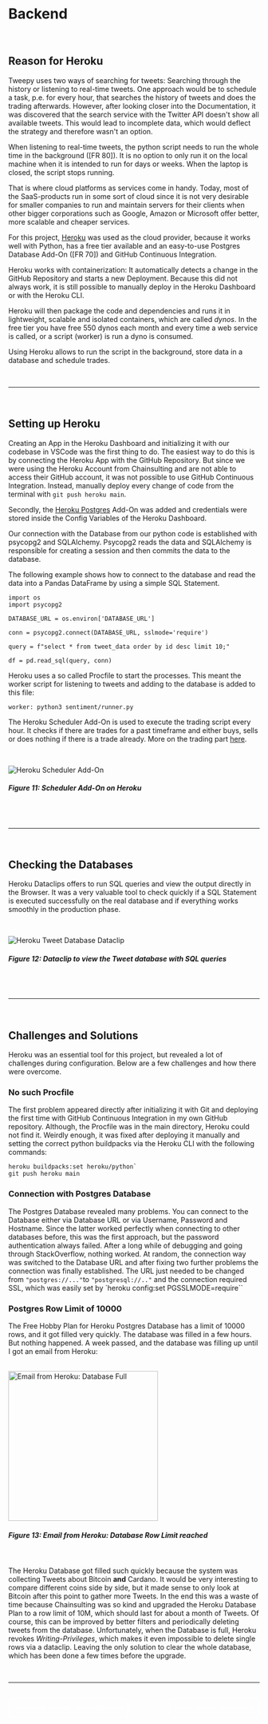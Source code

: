 # Backend
</br>

## Reason for Heroku

Tweepy uses two ways of searching for tweets: Searching through the history or listening to real-time tweets.
One approach would be to schedule a task, p.e. for every hour, that searches the history of tweets and does the trading afterwards. However, after looking closer into the Documentation, it was discovered that the search service with the Twitter API doesn't show all available tweets. This would lead to incomplete data, which would deflect the strategy and therefore wasn't an option.

When listening to real-time tweets, the python script needs to run the whole time in the background ([FR 80]). It is no option to only run it on the local machine when it is intended to run for days or weeks. When the laptop is closed, the script stops running.

That is where cloud platforms as services come in handy. Today, most of the SaaS-products run in some sort of cloud since it is not very desirable for smaller companies to run and maintain servers for their clients when other bigger corporations such as Google, Amazon or Microsoft offer better, more scalable and cheaper services.

For this project, [Heroku](https://www.heroku.com/) was used as the cloud provider, because it works well with Python, has a free tier available and an easy-to-use Postgres Database Add-On ([FR 70]) and GitHub Continuous Integration.

Heroku works with containerization: It automatically detects a change in the GitHub Repository and starts a new Deployment. Because this did not always work, it is still possible to manually deploy in the Heroku Dashboard or with the Heroku CLI.

Heroku will then package the code and dependencies and runs it in lightweight, scalable and isolated containers, which are called *dynos*.
In the free tier you have free 550 dynos each month and every time a web service is called, or a script (worker) is run a dyno is consumed. 

Using Heroku allows to run the script in the background, store data in a database and schedule trades.

</br>

---

</br>

## Setting up Heroku
Creating an App in the Heroku Dashboard and initializing it with our codebase in VSCode was the first thing to do. The easiest way to do this is by connecting the Heroku App with the GitHub Repository. But since we were using the Heroku Account from Chainsulting and are not able to access their GitHub account, it was not possible to use GitHub Continuous Integration. Instead, manually deploy every change of code from the terminal with `git push heroku main`.

Secondly, the [Heroku Postgres](https://devcenter.heroku.com/articles/heroku-postgresql) Add-On was added and credentials were stored inside the Config Variables of the Heroku Dashboard.

Our connection with the Database from our python code is established with psycopg2 and SQLAlchemy.
Psycopg2 reads the data and SQLAlchemy is responsible for creating a session and then commits the data to the database.


The following example shows how to connect to the database and read the data into a Pandas DataFrame by using a simple SQL Statement.
```
import os
import psycopg2

DATABASE_URL = os.environ['DATABASE_URL']

conn = psycopg2.connect(DATABASE_URL, sslmode='require')

query = f"select * from tweet_data order by id desc limit 10;"

df = pd.read_sql(query, conn)

```

Heroku uses a so called Procfile to start the processes. This meant the worker script for listening to tweets and adding to the database is added to this file:
```
worker: python3 sentiment/runner.py
```

The Heroku Scheduler Add-On is used to execute the trading script every hour. It checks if there are trades for a past timeframe and either buys, sells or does nothing if there is a trade already.
More on the trading part [here](6_Trading.md).

</br>

![Heroku Scheduler Add-On](./img/heroku/heroku_scheduler.png)
##### *Figure 11: Scheduler Add-On on Heroku*
</br>


</br>

---

<br>

## Checking the Databases


Heroku Dataclips offers to run SQL queries and view the output directly in the Browser. It was a very valuable tool to check quickly if a SQL Statement is executed successfully on the real database and if everything works smoothly in the production phase. 

</br>

![Heroku Tweet Database Dataclip](./img/heroku/heroku_tweet_dataclip.png)
##### *Figure 12: Dataclip to view the Tweet database with SQL queries*
</br>


</br>

---

</br>

## Challenges and Solutions
Heroku was an essential tool for this project, but revealed a lot of challenges during configuration. Below are a few challenges and how there were overcome.

### No such Procfile
The first problem appeared directly after initializing it with Git and deploying the first time with GitHub Continuous Integration in my own GitHub repository.
Although, the Procfile was in the main directory, Heroku could not find it.
Weirdly enough, it was fixed after deploying it manually and setting the correct python buildpacks via the Heroku CLI with the following commands:

```
heroku buildpacks:set heroku/python`
git push heroku main
```


### Connection with Postgres Database
The Postgres Database revealed many problems.
You can connect to the Database either via Database URL or via Username, Password and Hostname. Since the latter worked perfectly when connecting to other databases before, this was the first approach, but the password authentication always failed.
After a long while of debugging and going through StackOverflow, nothing worked.
At random, the connection way was switched to the Database URL and after fixing two further problems the connection was finally established.
The URL just needed to be changed from `"postgres://..."`to `"postgresql://.."` and the connection required SSL, which was easily set by `heroku config:set PGSSLMODE=require``

### Postgres Row Limit of 10000 
The Free Hobby Plan for Heroku Postgres Database has a limit of 10000 rows, and it got filled very quickly. The database was filled in a few hours.
But nothing happened. A week passed, and the database was filling up until I got an email from Heroku: 

</br>

<img src=./img/heroku//heroku_email_databasefull.PNG width=300 alt="Email from Heroku: Database Full"/> 

##### *Figure 13: Email from Heroku: Database Row Limit reached*
</br>


The Heroku Database got filled such quickly because the system was collecting Tweets about Bitcoin **and** Cardano.
It would be very interesting to compare different coins side by side, but it made sense to only look at Bitcoin after this point to gather more Tweets.
In the end this was a waste of time because Chainsulting was so kind and upgraded the Heroku Database Plan to a row limit of 10M, which should last for about a month of Tweets.
Of course, this can be improved by better filters and periodically deleting tweets from the database.
Unfortunately, when the Database is full, Heroku revokes *Writing-Privileges*, which makes it even impossible to delete single rows via a dataclip. Leaving the only solution to clear the whole database, which has been done a few times before the upgrade.

</br>

---

</br>

<div style="display: inline;" >
<a href="https://github.com/moerv9/sentiment/blob/main/docs/3_Data_Acquisition.md"><button onclick="" type="button"  style="border: 2px white solid; background-color: transparent; color:white; border-radius: 8px; padding: 10px;">< Previous Chapter: Data Acquisition</button></a>
<a href="https://github.com/moerv9/sentiment/blob/main/docs/5_Sentiment.md"><button type="button"  style="float:right; border: 2px white solid; background-color: transparent; color:white; border-radius: 8px; padding: 10px;">Next Chapter: Sentiment ></button></a>
</div>

</br>

